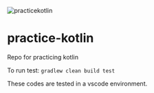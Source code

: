 ![practicekotlin](https://github.com/deanagan/practice-kotlin/workflows/practicekotlin/badge.svg)
# practice-kotlin
Repo for practicing kotlin


To run test:
`gradlew clean build test`

These codes are tested in a vscode environment.
